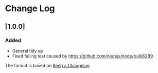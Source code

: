 # Change Log

## [1.0.0]
### Added
- General tidy up
- Fixed failing test caused by https://github.com/nodejs/node/pull/6289

The format is based on [Keep a Changelog](http://keepachangelog.com/)
